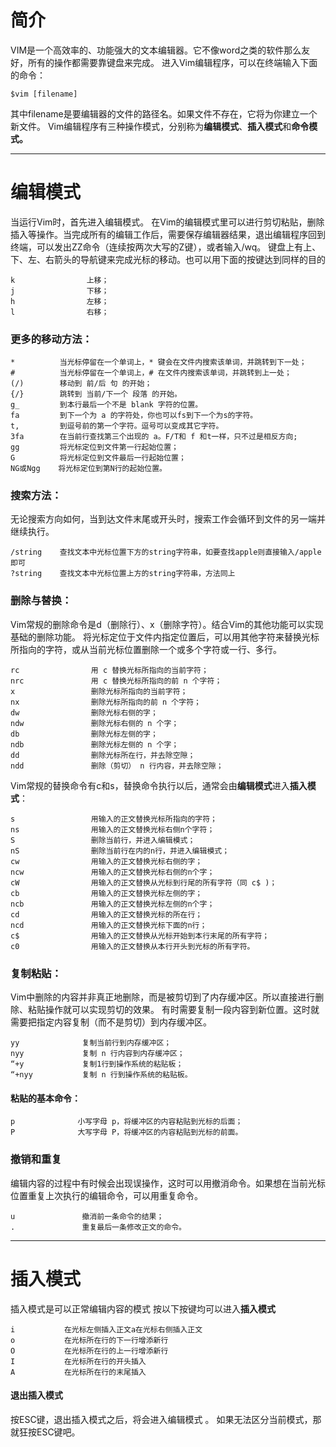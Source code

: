 # 简介
VIM是一个高效率的、功能强大的文本编辑器。它不像word之类的软件那么友好，所有的操作都需要靠键盘来完成。
进入Vim编辑程序，可以在终端输入下面的命令：
```
$vim [filename]
```
其中filename是要编辑器的文件的路径名。如果文件不存在，它将为你建立一个新文件。
Vim编辑程序有三种操作模式，分别称为**编辑模式**、**插入模式**和**命令模式。**
***
# 编辑模式
当运行Vim时，首先进入编辑模式。
在Vim的编辑模式里可以进行剪切粘贴，删除插入等操作。当完成所有的编辑工作后，需要保存编辑器结果，退出编辑程序回到终端，可以发出ZZ命令（连续按两次大写的Z键），或者输入/wq。
键盘上有上、下、左、右箭头的导航键来完成光标的移动。也可以用下面的按键达到同样的目的
```
k                上移；
j                下移；
h                左移；
l                右移；
```

### 更多的移动方法：
```
*          当光标停留在一个单词上，* 键会在文件内搜索该单词，并跳转到下一处；
#          当光标停留在一个单词上，# 在文件内搜索该单词，并跳转到上一处；
(/)        移动到 前/后 句 的开始；
{/}        跳转到 当前/下一个 段落 的开始。
g_         到本行最后一个不是 blank 字符的位置。
fa         到下一个为 a 的字符处，你也可以fs到下一个为s的字符。
t,         到逗号前的第一个字符。逗号可以变成其它字符。
3fa        在当前行查找第三个出现的 a。F/T和 f 和t一样，只不过是相反方向;
gg         将光标定位到文件第一行起始位置；
G          将光标定位到文件最后一行起始位置；
NG或Ngg    将光标定位到第N行的起始位置。
```

### 搜索方法：
无论搜索方向如何，当到达文件末尾或开头时，搜索工作会循环到文件的另一端并继续执行。
```
/string    查找文本中光标位置下方的string字符串，如要查找apple则直接输入/apple即可
?string    查找文本中光标位置上方的string字符串，方法同上
```

### 删除与替换：
Vim常规的删除命令是d（删除行）、x（删除字符）。结合Vim的其他功能可以实现基础的删除功能。
将光标定位于文件内指定位置后，可以用其他字符来替换光标所指向的字符，或从当前光标位置删除一个或多个字符或一行、多行。
```
rc                用 c 替换光标所指向的当前字符；
nrc               用 c 替换光标所指向的前 n 个字符；
x                 删除光标所指向的当前字符；
nx                删除光标所指向的前 n 个字符；
dw                删除光标右侧的字；
ndw               删除光标右侧的 n 个字；
db                删除光标左侧的字；
ndb               删除光标左侧的 n 个字；
dd                删除光标所在行，并去除空隙；
ndd               删除（剪切） n 行内容，并去除空隙；
```

Vim常规的替换命令有c和s，替换命令执行以后，通常会由**编辑模式**进入**插入模式**：
```
s                 用输入的正文替换光标所指向的字符；
ns                用输入的正文替换光标右侧n个字符；
S                 删除当前行，并进入编辑模式；
nS                删除当前行在内的n行，并进入编辑模式；
cw                用输入的正文替换光标右侧的字；
ncw               用输入的正文替换光标右侧的n个字；
cW                用输入的正文替换从光标到行尾的所有字符（同 c$ )；
cb                用输入的正文替换光标左侧的字；
ncb               用输入的正文替换光标左侧的n个字；
cd                用输入的正文替换光标的所在行；
ncd               用输入的正文替换光标下面的n行；
c$                用输入的正文替换从光标开始到本行末尾的所有字符；
c0                用输入的正文替换从本行开头到光标的所有字符。
```

### 复制粘贴：
Vim中删除的内容并非真正地删除，而是被剪切到了内存缓冲区。所以直接进行删除、粘贴操作就可以实现剪切的效果。
有时需要复制一段内容到新位置。这时就需要把指定内容复制（而不是剪切）到内存缓冲区。
```
yy              复制当前行到内存缓冲区；
nyy             复制 n 行内容到内存缓冲区；
“+y             复制1行到操作系统的粘贴板；
“+nyy           复制 n 行到操作系统的粘贴板。
```

#### 粘贴的基本命令：
```
p              小写字母 p，将缓冲区的内容粘贴到光标的后面；
P              大写字母 P，将缓冲区的内容粘贴到光标的前面。
```

### 撤销和重复
编辑内容的过程中有时候会出现误操作，这时可以用撤消命令。如果想在当前光标位置重复上次执行的编辑命令，可以用重复命令。
```
u               撤消前一条命令的结果；
.               重复最后一条修改正文的命令。
```
***

# 插入模式
插入模式是可以正常编辑内容的模式
按以下按键均可以进入**插入模式**
```
i           在光标左侧插入正文a在光标右侧插入正文
o           在光标所在行的下一行增添新行
O           在光标所在行的上一行增添新行
I           在光标所在行的开头插入
A           在光标所在行的末尾插入
```

#### 退出插入模式
按ESC键，退出插入模式之后，将会进入编辑模式 。
如果无法区分当前模式，那就狂按ESC键吧。